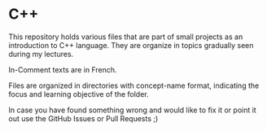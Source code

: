 # C++

This repository holds various files that are part of small projects as an introduction to C++ language. They are organize in topics gradually seen during my lectures.  

In-Comment texts are in French.

Files are organized in directories with concept-name format, indicating the focus and learning objective of the folder.

In case you have found something wrong and would like to fix it or point it out use the GitHub Issues or Pull Requests ;)

